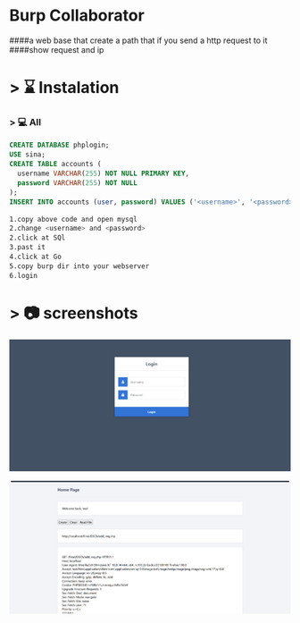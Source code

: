 # Burp Collaborator
 

####a web base that create a path that if you send a http request to it 
####show request and ip 


# > ⌛️ Instalation

### > 💻 All

```sql
CREATE DATABASE phplogin;
USE sina;
CREATE TABLE accounts (
  username VARCHAR(255) NOT NULL PRIMARY KEY,
  password VARCHAR(255) NOT NULL
);
INSERT INTO accounts (user, password) VALUES ('<username>', '<password>'); 

```
```bash
1.copy above code and open mysql
2.change <username> and <password>
2.click at SQl 
3.past it 
4.click at Go
5.copy burp dir into your webserver 
6.login 
```
# > 📷 screenshots
![](1.png)

![](2.png)
